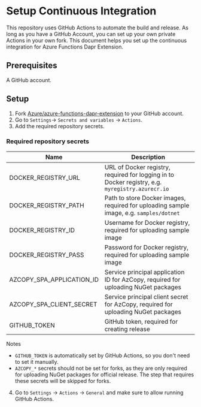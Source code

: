 # Setup Continuous Integration

This repository uses GitHub Actions to automate the build and release. As long as you have a GitHub Account, you can set up your own private Actions in your own fork. This document helps you set up the continuous integration for Azure Functions Dapr Extension.

## Prerequisites

A GitHub account.

## Setup

1. Fork [Azure/azure-functions-dapr-extension](https://github.com/Azure/azure-functions-dapr-extension) to your GitHub account.
2. Go to `Settings`-> `Secrets and variables` -> `Actions`.
3. Add the required repository secrets.

### Required repository secrets

| Name | Description |
|--|--|
| DOCKER_REGISTRY_URL | URL of Docker registry, required for logging in to Docker registry, e.g. `myregistry.azurecr.io` |
| DOCKER_REGISTRY_PATH | Path to store Docker images, required for uploading sample image, e.g. `samples/dotnet` |
| DOCKER_REGISTRY_ID | Username for Docker registry, required for uploading sample image |
| DOCKER_REGISTRY_PASS | Password for Docker registry, required for uploading sample image |
| AZCOPY_SPA_APPLICATION_ID | Service principal application ID for AzCopy, required for uploading NuGet packages |
| AZCOPY_SPA_CLIENT_SECRET | Service principal client secret for AzCopy, required for uploading NuGet packages |
| GITHUB_TOKEN | GitHub token, required for creating release |

Notes
- `GITHUB_TOKEN` is automatically set by GitHub Actions, so you don't need to set it manually.
- `AZCOPY_*` secrets should not be set for forks, as they are only required for uploading NuGet packages for official release. The step that requires these secrets will be skipped for forks.

4. Go to `Settings` -> `Actions` -> `General` and make sure to allow running GitHub Actions.


